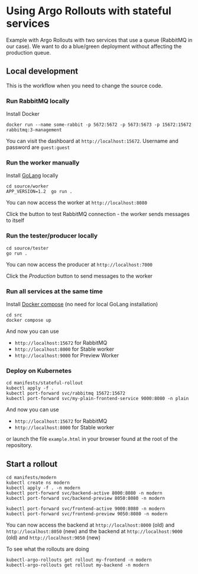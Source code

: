 # Using Argo Rollouts with stateful services

Example with Argo Rollouts with two services that use a queue (RabbitMQ in our case).
We want to do a blue/green deployment without affecting the production queue.

## Local development

This is the workflow when you need to change the source code.

### Run RabbitMQ locally

Install Docker 

```
docker run --name some-rabbit -p 5672:5672 -p 5673:5673 -p 15672:15672 rabbitmq:3-management
```
You can visit the dashboard at `http://localhost:15672`.
Username and password are `guest:guest`

### Run the worker manually

Install [GoLang](https://go.dev/) locally

```
cd source/worker
APP_VERSION=1.2  go run .
```
You can now access the worker at `http://localhost:8080`

Click the button to test RabbitMQ connection - the worker sends
messages to itself

### Run the tester/producer locally

```
cd source/tester
go run .
```
You can now access the producer at `http://localhost:7000`

Click the *Production* button to send messages to the worker


### Run all services at the same time

Install [Docker compose](https://docs.docker.com/compose/) (no need for local GoLang installation)

```
cd src
docker compose up
```

And now you can use 

* `http://localhost:15672` for RabbitMQ
* `http://localhost:8000` for Stable worker
* `http://localhost:9000` for Preview Worker


### Deploy on Kubernetes

```
cd manifests/stateful-rollout
kubectl apply -f . 
kubectl port-forward svc/rabbitmq 15672:15672
kubectl port-forward svc/my-plain-frontend-service 9000:8080 -n plain
```

And now you can use 

* `http://localhost:15672` for RabbitMQ
* `http://localhost:8000` for Stable worker

or launch the file `example.html` in your browser found at the root 
of the repository.

## Start a rollout

```
cd manifests/modern
kubectl create ns modern
kubectl apply -f . -n modern
kubectl port-forward svc/backend-active 8000:8080 -n modern
kubectl port-forward svc/backend-preview 8050:8080 -n modern

kubectl port-forward svc/frontend-active 9000:8080 -n modern
kubectl port-forward svc/frontend-preview 9050:8080 -n modern
```

You can now access the backend at `http://localhost:8000` (old) and `http://localhost:8050` (new)
and the backend at `http://localhost:9000` (old) and `http://localhost:9050` (new)

To see what the rollouts are doing

```
kubectl-argo-rollouts get rollout my-frontend -n modern
kubectl-argo-rollouts get rollout my-backend -n modern
```


